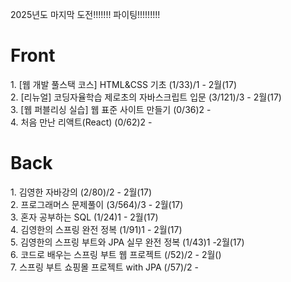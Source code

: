 2025년도 마지막 도전!!!!!!!  파이팅!!!!!!!!!

<h1>Front</h1>
1. [웹 개발 풀스택 코스] HTML&CSS 기초 (1/33)/1 - 2월(17) <br>
2. [리뉴얼] 코딩자율학습 제로초의 자바스크립트 입문 (3/121)/3 - 2월(17) <br>
3. [웹 퍼블리싱 실습] 웹 표준 사이트 만들기 (0/36)2 -  <br>
4. 처음 만난 리액트(React) (0/62)2 -  <br>
</hr>

<h1>Back</h1>
1. 김영한 자바강의 (2/80)/2 - 2월(17) <br>   
2. 프로그래머스 문제풀이 (3/564)/3 - 2월(17) <br> 
3. 혼자 공부하는 SQL (1/24)1 - 2월(17) <br> 
4. 김영한의 스프링 완전 정복 (1/91)1 - 2월(17) <br> 
5. 김영한의 스프링 부트와 JPA 실무 완전 정복 (1/43)1 -2월(17) <br>
6. 코드로 배우는 스프링 부트 웹 프로젝트 (/52)/2 - 2월() <br>
7. 스프링 부트 쇼핑몰 프로젝트 with JPA (/57)/2 - <br>
</hr>
